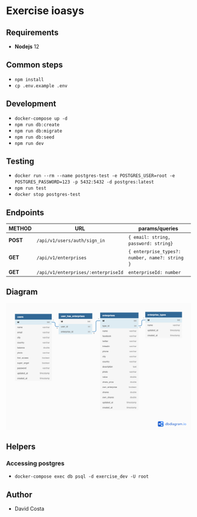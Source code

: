 # Exercise ioasys

## Requirements

- **Nodejs** 12

## Common steps

- `npm install`
- `cp .env.example .env`

## Development

- `docker-compose up -d`
- `npm run db:create`
- `npm run db:migrate`
- `npm run db:seed`
- `npm run dev`

## Testing

- `docker run --rm --name postgres-test -e POSTGRES_USER=root -e POSTGRES_PASSWORD=123 -p 5432:5432 -d postgres:latest`
- `npm run test`
- `docker stop postgres-test`

## Endpoints

| METHOD   | URL                                 | params/queries                                 |
| -------- | ----------------------------------- | ---------------------------------------------- |
| **POST** | `/api/v1/users/auth/sign_in`        | `{ email: string, password: string}`           |
| **GET**  | `/api/v1/enterprises`               | `{ enterprise_types?: number, name?: string }` |
| **GET**  | `/api/v1/enterprises/:enterpriseId` | `enterpriseId: number`                         |

## Diagram

[![diagram](/database_diagram.png)](database_diagram.png)

## Helpers

### Accessing postgres

- `docker-compose exec db psql -d exercise_dev -U root`

## Author

- David Costa
